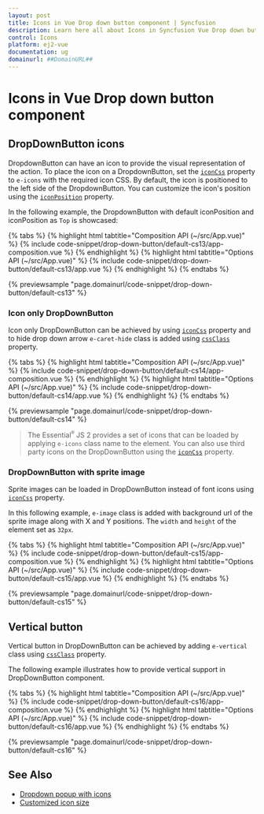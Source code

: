 ```yaml
---
layout: post
title: Icons in Vue Drop down button component | Syncfusion
description: Learn here all about Icons in Syncfusion Vue Drop down button component of Syncfusion Essential JS 2 and more.
control: Icons 
platform: ej2-vue
documentation: ug
domainurl: ##DomainURL##
---
```


# Icons in Vue Drop down button component

## DropDownButton icons

DropdownButton can have an icon to provide the visual representation of the action. To place the icon on a DropdownButton, set the [`iconCss`](https://ej2.syncfusion.com/vue/documentation/api/drop-down-button/#iconcss) property to `e-icons` with the required icon CSS. By default, the icon is positioned to the left side of the DropdownButton. You can customize the icon's position using the [`iconPosition`](https://ej2.syncfusion.com/vue/documentation/api/drop-down-button/#iconcss) property.

In the following example, the DropdownButton with default iconPosition and iconPosition as `Top` is showcased:

{% tabs %}
{% highlight html tabtitle="Composition API (~/src/App.vue)" %}
{% include code-snippet/drop-down-button/default-cs13/app-composition.vue %}
{% endhighlight %}
{% highlight html tabtitle="Options API (~/src/App.vue)" %}
{% include code-snippet/drop-down-button/default-cs13/app.vue %}
{% endhighlight %}
{% endtabs %}
        
{% previewsample "page.domainurl/code-snippet/drop-down-button/default-cs13" %}

### Icon only DropDownButton

Icon only DropDownButton can be achieved by using [`iconCss`](https://ej2.syncfusion.com/vue/documentation/api/drop-down-button/#iconcss) property and to hide drop down arrow `e-caret-hide` class is added using [`cssClass`](https://ej2.syncfusion.com/vue/documentation/api/drop-down-button/#cssclass) property.

{% tabs %}
{% highlight html tabtitle="Composition API (~/src/App.vue)" %}
{% include code-snippet/drop-down-button/default-cs14/app-composition.vue %}
{% endhighlight %}
{% highlight html tabtitle="Options API (~/src/App.vue)" %}
{% include code-snippet/drop-down-button/default-cs14/app.vue %}
{% endhighlight %}
{% endtabs %}
        
{% previewsample "page.domainurl/code-snippet/drop-down-button/default-cs14" %}

> The Essential<sup style="font-size:70%">&reg;</sup> JS 2 provides a set of icons that can be loaded by applying `e-icons` class name to the element. You can also use third party icons on the DropDownButton using the [`iconCss`](https://ej2.syncfusion.com/vue/documentation/api/drop-down-button/#iconcss) property.

### DropDownButton with sprite image

Sprite images can be loaded in DropDownButton instead of font icons using [`iconCss`](	https://ej2.syncfusion.com/vue/documentation/api/drop-down-button/#iconcss) property.

In this following example, `e-image` class is added with background url of the sprite image along with X and Y positions. The `width` and `height` of the element set as `32px`.

{% tabs %}
{% highlight html tabtitle="Composition API (~/src/App.vue)" %}
{% include code-snippet/drop-down-button/default-cs15/app-composition.vue %}
{% endhighlight %}
{% highlight html tabtitle="Options API (~/src/App.vue)" %}
{% include code-snippet/drop-down-button/default-cs15/app.vue %}
{% endhighlight %}
{% endtabs %}
        
{% previewsample "page.domainurl/code-snippet/drop-down-button/default-cs15" %}

## Vertical button

Vertical button in DropDownButton can be achieved by adding `e-vertical` class using [`cssClass`](https://ej2.syncfusion.com/vue/documentation/api/drop-down-button/#cssclass) property.

The following example illustrates how to provide vertical support in DropDownButton component.

{% tabs %}
{% highlight html tabtitle="Composition API (~/src/App.vue)" %}
{% include code-snippet/drop-down-button/default-cs16/app-composition.vue %}
{% endhighlight %}
{% highlight html tabtitle="Options API (~/src/App.vue)" %}
{% include code-snippet/drop-down-button/default-cs16/app.vue %}
{% endhighlight %}
{% endtabs %}
        
{% previewsample "page.domainurl/code-snippet/drop-down-button/default-cs16" %}

## See Also

* [Dropdown popup with icons](./popup-items#icons)
* [Customized icon size](./how-to/customize-icon-and-width)
